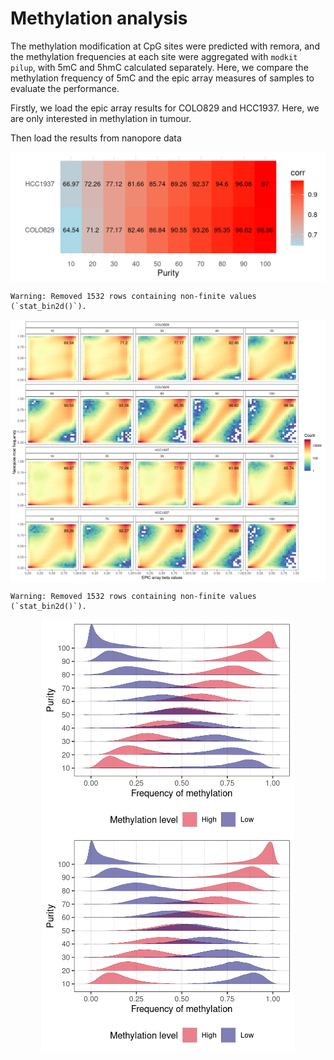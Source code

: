 Methylation analysis
================

The methylation modification at CpG sites were predicted with remora,
and the methylation frequencies at each site were aggregated with
`modkit pilup`, with 5mC and 5hmC calculated separately. Here, we
compare the methylation frequency of 5mC and the epic array measures of
samples to evaluate the performance.

Firstly, we load the epic array results for COLO829 and HCC1937. Here,
we are only interested in methylation in tumour.

Then load the results from nanopore data

<img src="2.methylation_analysis_files/figure-gfm/unnamed-chunk-4-1.png" width="556.8" style="display: block; margin: auto;" />

    Warning: Removed 1532 rows containing non-finite values (`stat_bin2d()`).

<img src="2.methylation_analysis_files/figure-gfm/unnamed-chunk-5-1.png" width="1152" style="display: block; margin: auto;" />

    Warning: Removed 1532 rows containing non-finite values (`stat_bin2d()`).

<img src="2.methylation_analysis_files/figure-gfm/unnamed-chunk-6-1.png" width="403.2" style="display: block; margin: auto;" />

<img src="2.methylation_analysis_files/figure-gfm/unnamed-chunk-7-1.png" width="403.2" style="display: block; margin: auto;" />
